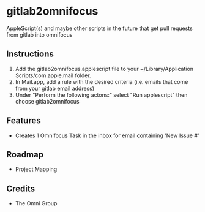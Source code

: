 gitlab2omnifocus
================

AppleScript(s) and maybe other scripts in the future that get pull requests from gitlab into omnifocus

## Instructions

1. Add the gitlab2omnifocus.applescript file to your ~/Library/Application Scripts/com.apple.mail folder.
2. In Mail.app, add a rule with the desired criteria (i.e. emails that come from your gitlab email address)
3. Under "Perform the following actons:" select "Run applescript" then choose gitlab2omnifocus

## Features
- Creates 1 Omnifocus Task in the inbox for email containing 'New Issue #'

## Roadmap
- Project Mapping

## Credits
- The Omni Group
